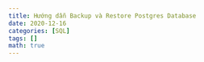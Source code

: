 ```yaml
---
title: Hướng dẫn Backup và Restore Postgres Database
date: 2020-12-16
categories: [SQL]
tags: []
math: true
---
```

